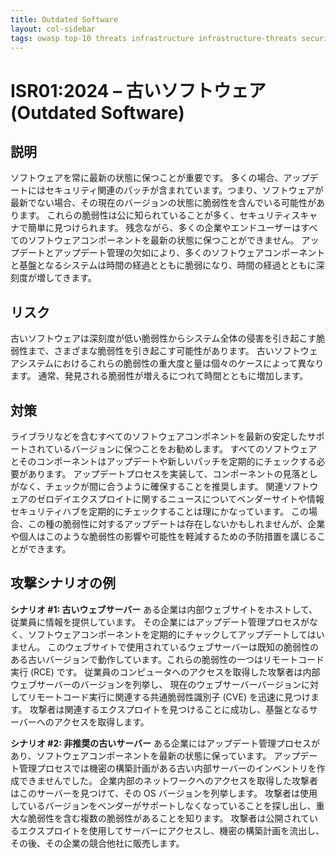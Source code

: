 ```yaml
---
title: Outdated Software
layout: col-sidebar
tags: owasp top-10 threats infrastructure infrastructure-threats security risks infrastructure-security-risks outdated software isr01
---
```


# ISR01:2024 – 古いソフトウェア (Outdated Software)

## 説明

ソフトウェアを常に最新の状態に保つことが重要です。
多くの場合、アップデートにはセキュリティ関連のパッチが含まれています。つまり、ソフトウェアが最新でない場合、その現在のバージョンの状態に脆弱性を含んでいる可能性があります。
これらの脆弱性は公に知られていることが多く、セキュリティスキャナで簡単に見つけられます。
残念ながら、多くの企業やエンドユーザーはすべてのソフトウェアコンポーネントを最新の状態に保つことができません。
アップデートとアップデート管理の欠如により、多くのソフトウェアコンポーネントと基盤となるシステムは時間の経過とともに脆弱になり、時間の経過とともに深刻度が増してきます。

## リスク

古いソフトウェアは深刻度が低い脆弱性からシステム全体の侵害を引き起こす脆弱性まで、さまざまな脆弱性を引き起こす可能性があります。
古いソフトウェアシステムにおけるこれらの脆弱性の重大度と量は個々のケースによって異なります。
通常、発見される脆弱性が増えるにつれて時間とともに増加します。

## 対策

ライブラリなどを含むすべてのソフトウェアコンポネントを最新の安定したサポートされているバージョンに保つことをお勧めします。
すべてのソフトウェアとそのコンポーネントはアップデートや新しいパッチを定期的にチェックする必要があります。
アップデートプロセスを実装して、コンポーネントの見落としがなく、チェックが間に合うように確保することを推奨します。
関連ソフトウェアのゼロデイエクスプロイトに関するニュースについてベンダーサイトや情報セキュリティハブを定期的にチェックすることは理にかなっています。
この場合、この種の脆弱性に対するアップデートは存在しないかもしれませんが、企業や個人はこのような脆弱性の影響や可能性を軽減するための予防措置を講じることができます。

## 攻撃シナリオの例

**シナリオ #1: 古いウェブサーバー**
ある企業は内部ウェブサイトをホストして、従業員に情報を提供しています。
その企業にはアップデート管理プロセスがなく、ソフトウェアコンポーネントを定期的にチャックしてアップデートしてはいません。
このウェブサイトで使用されているウェブサーバーは既知の脆弱性のある古いバージョンで動作しています。これらの脆弱性の一つはリモートコード実行 (RCE) です。
従業員のコンピュータへのアクセスを取得した攻撃者は内部ウェブサーバーのバージョンを列挙し、
現在のウェブサーバーバージョンに対してリモートコード実行に関連する共通脆弱性識別子 (CVE) を迅速に見つけます。
攻撃者は関連するエクスプロイトを見つけることに成功し、基盤となるサーバーへのアクセスを取得します。

**シナリオ #2: 非推奨の古いサーバー**
ある企業にはアップデート管理プロセスがあり、ソフトウェアコンポーネントを最新の状態に保っています。
アップデート管理プロセスでは機密の構築計画がある古い内部サーバーのインベントリを作成できませんでした。
企業内部のネットワークへのアクセスを取得した攻撃者はこのサーバーを見つけて、その OS バージョンを列挙します。
攻撃者は使用しているバージョンをベンダーがサポートしなくなっていることを探し出し、重大な脆弱性を含む複数の脆弱性があることを知ります。
攻撃者は公開されているエクスプロイトを使用してサーバーにアクセスし、機密の構築計画を流出し、その後、その企業の競合他社に販売します。
